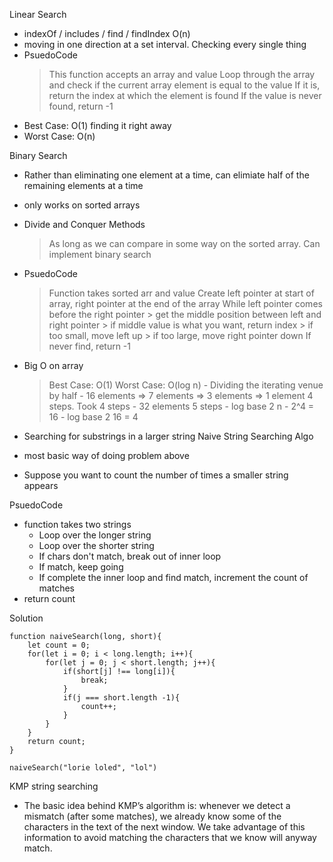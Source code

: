 Linear Search 
- indexOf / includes / find / findIndex O(n)
- moving in one direction at a set interval. Checking every single thing
- PsuedoCode
    > This function accepts an array and value
    > Loop through the array and check if the current array element is equal to the value
    > If it is, return the index at which the element is found
    > If the value is never found, return -1
- Best Case: O(1) finding it right away
- Worst Case: O(n)

Binary Search
- Rather than eliminating one element at a time, can elimiate half of the remaining elements at a time
- only works on sorted arrays
- Divide and Conquer Methods
    > As long as we can compare in some way on the sorted array. Can implement binary search
- PsuedoCode
    > Function takes sorted arr and value
    > Create left pointer at start of array, right pointer at the end of the array
    > While left pointer comes before the right pointer
        > get the middle position between left and right pointer
        > if middle value is what you want, return index
        > if too small, move left up
        > if too large, move right pointer down
    > If never find, return -1
- Big O on array
    > Best Case: O(1)
    > Worst Case: O(log n)
        - Dividing the iterating venue by half
        - 16 elements => 7 elements => 3 elements => 1 element
            4 steps. Took 4 steps 
        - 32 elements 
            5 steps
        - log base 2 n
            - 2^4 = 16
                - log base 2 16 = 4

- Searching for substrings in a larger string
Naive String Searching Algo
- most basic way of doing problem above
- Suppose you want to count the number of times a smaller string appears 

PsuedoCode
- function takes two strings
    - Loop over the longer string
    - Loop over the shorter string
    - If chars don't match, break out of inner loop
    - If match, keep going
    - If complete the inner loop and find match, increment the count of matches
- return count

Solution
```JS
function naiveSearch(long, short){
    let count = 0;
    for(let i = 0; i < long.length; i++){
        for(let j = 0; j < short.length; j++){
            if(short[j] !== long[i]){
                break;
            }
            if(j === short.length -1){
                count++;
            }
        }
    }
    return count;
}

naiveSearch("lorie loled", "lol")
```

KMP string searching
- The basic idea behind KMP’s algorithm is: whenever we detect a mismatch (after some matches), 
we already know some of the characters in the text of the next window. We take advantage of 
this information to avoid matching the characters that we know will anyway match. 